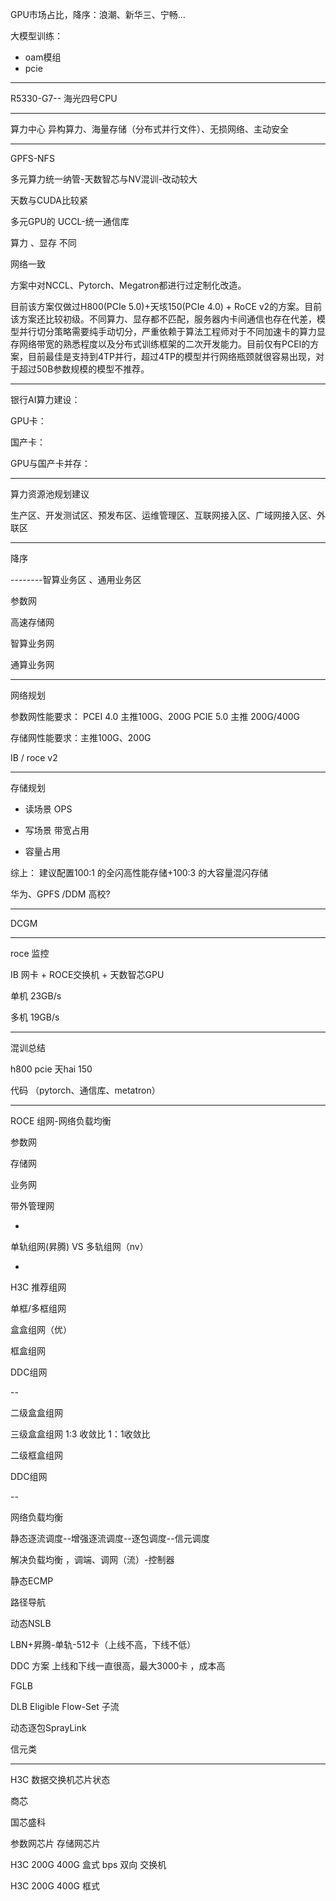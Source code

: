 




GPU市场占比，降序：浪潮、新华三、宁畅...


大模型训练：
- oam模组
- pcie


---

R5330-G7-- 海光四号CPU


---

算力中心
异构算力、海量存储（分布式并行文件）、无损网络、主动安全


---


GPFS-NFS



多元算力统一纳管-天数智芯与NV混训-改动较大

天数与CUDA比较紧


多元GPU的 UCCL-统一通信库



算力 、显存  不同 

网络一致



方案中对NCCL、Pytorch、Megatron都进行过定制化改造。

目前该方案仅做过H800(PCIe 5.0)+天垓150(PCIe 4.0) + RoCE v2的方案。目前该方案还比较初级。不同算力、显存都不匹配，服务器内卡间通信也存在代差，模型并行切分策略需要纯手动切分，严重依赖于算法工程师对于不同加速卡的算力显存网络带宽的熟悉程度以及分布式训练框架的二次开发能力。目前仅有PCEI的方案，目前最佳是支持到4TP并行，超过4TP的模型并行网络瓶颈就很容易出现，对于超过50B参数规模的模型不推荐。






---
银行AI算力建设：


GPU卡：

国产卡：

GPU与国产卡并存：


---

算力资源池规划建议


生产区、开发测试区、预发布区、运维管理区、互联网接入区、广域网接入区、外联区


---


降序

--------智算业务区 、通用业务区

参数网

高速存储网

智算业务网

通算业务网



---

网络规划



参数网性能要求：
PCEI 4.0  主推100G、200G   PCIE 5.0  主推 200G/400G

存储网性能要求：主推100G、200G

IB / roce v2



---
存储规划


- 读场景  OPS
 
- 写场景  带宽占用    

- 容量占用  


综上： 建议配置100:1 的全闪高性能存储+100:3 的大容量混闪存储



华为、GPFS /DDM  高校?



-------


DCGM











----

roce 监控


IB 网卡  + ROCE交换机 + 天数智芯GPU



单机  23GB/s


多机 19GB/s

---


混训总结





h800 pcie  天hai 150



代码 （pytorch、通信库、metatron）


----

ROCE 
组网-网络负载均衡








参数网

存储网

业务网

带外管理网


-

单轨组网(昇腾) VS 多轨组网（nv）


-
H3C 推荐组网

单框/多框组网


盒盒组网（优）

框盒组网

DDC组网



--

二级盒盒组网



三级盒盒组网
1:3 收敛比   1：1收敛比


二级框盒组网



DDC组网




--

网络负载均衡


静态逐流调度--增强逐流调度--逐包调度--信元调度



解决负载均衡 ，调端、调网（流）-控制器



静态ECMP


路径导航


动态NSLB

LBN+昇腾-单轨-512卡（上线不高，下线不低）


DDC 方案  上线和下线一直很高，最大3000卡 ，成本高




FGLB



DLB Eligible Flow-Set 子流


动态逐包SprayLink



信元类


----

H3C 数据交换机芯片状态


商芯

国芯盛科


参数网芯片 存储网芯片


H3C  200G 400G 盒式 bps  双向  交换机


H3C  200G 400G 框式 
































